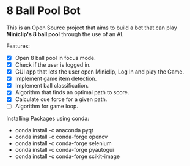 # 8 Ball Pool Bot

This is an Open Source project that aims to build a bot that can play **Miniclip's 8 ball pool** through the use of an AI.

Features:
- [x] Open 8 ball pool in focus mode.
- [x] Check if the user is logged in.
- [x] GUI app that lets the user open Miniclip, Log In and play the Game.
- [x] Implement game item detection.
- [x] Implement ball classification.
- [x] Algorithm that finds an optimal path to score.
- [x] Calculate cue force for a given path.
- [ ] Algorithm for game loop.

Installing Packages using conda:
- conda install -c anaconda pyqt
- conda install -c conda-forge opencv
- conda install -c conda-forge selenium
- conda install -c conda-forge pyautogui
- conda install -c conda-forge scikit-image
